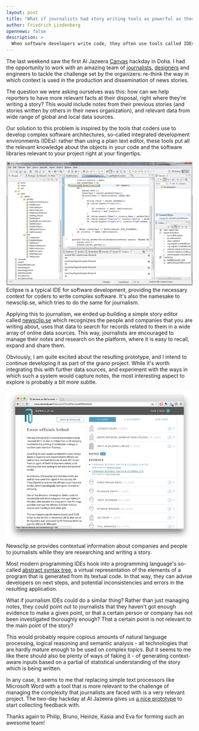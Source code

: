 ```yaml
---
layout: post
title: "What if journalists had story writing tools as powerful as those used by coders?"
author: Friedrich Lindenberg
opennews: false
description: >
  When software developers write code, they often use tools called IDEs, integrated development environments, that provide contextual information needed to manage the complexity of modern software. What would such a workspace look like, if it were designed for journalism?
---
```


The last weekend saw the first Al Jazeera <a href="http://canvas.aljazeera.com/">Canvas</a> hackday in Doha. I had the opportunity to work with an amazing team of <a href="https://twitter.com/EvaConstantaras">journalists</a>, <a href="http://www.kasiadybek.com/">designers</a> and engineers to tackle the challenge set by the organizers: re-think the way in which context is used in the production and dissemination of news stories.

The question we were asking ourselves was this: how can we help reporters to have more relevant facts at their disposal, right where they’re writing a story? This would include notes from their previous stories (and stories written by others in their news organization), and relevant data from wide range of global and local data sources.

Our solution to this problem is inspired by the tools that coders use to develop complex software architectures, so-called integrated development environments (IDEs): rather than using a plain text editor, these tools put all the relevant knowledge about the objects in your code and the software libraries relevant to your project right at your fingertips.

<div class="captioned">
    <img src="/assets/images/ide_eclipse.jpg" class="img-responsive" alt="Eclipse"></a>
    <div class="caption">
        Eclipse is a typical IDE for software development, providing the necessary context for coders to write complex software. It's also
        the namesake to newsclip.se, which tries to do the same for journalism.
    </div>
</div>

Applying this to journalism, we ended up building a simple story editor called <a href="http://newsclip.se">newsclip.se</a> which recognizes the people and companies that you are writing about, uses that data to search for records related to them in a wide array of online data sources. This way, journalists are encouraged to manage their notes and research on the platform, where it is easy to recall, expand and share them.

Obviously, I am quite excited about the resulting prototype, and I intend to continue developing it as part of the grano project. While it's worth integrating this with further data sources, and experiment with the ways in which such a system would capture notes, the most interesting aspect to explore is probably a bit more subtle.

<div class="captioned">
    <img src="/assets/images/newsclipse.png" class="img-responsive" alt="newsclip.se"></a>
    <div class="caption">
        Newsclip.se provides contextual information about companies and people to journalists while they are researching and writing a story. 
    </div>
</div>

Most modern programming IDEs hook into a programming language's so-called <a href="https://en.wikipedia.org/wiki/Abstract_syntax_tree">abstract syntax tree</a>, a virtual representation of the elements of a program that is generated from its textual code. In that way, they can advise developers on next steps, and potential inconsistencies and errors in the resulting application. 

What if journalism IDEs could do a similar thing? Rather than just managing notes, they could point out to journalists that they haven't got enough evidence to make a given point, or that a certain person or company has not been investigated thoroughly enough? That a certain point is not relevant to the main point of the story?

This would probably require copious amounts of natural language processing, logical reasoning and semantic analysis - all technologies that are hardly mature enough to be used on complex topics. But it seems to me like there should also be plenty of ways of faking it - of generating context-aware inputs based on a partial of statistical understanding of the story which is being written.

In any case, it seems to me that replacing simple text processors like Microsoft Word with a tool that is more relevant to the challenge of managing the complexity that journalists are faced with is a very relevant project. The two-day hackday at Al Jazeera gives us <a href="http://newsclip.se">a nice prototype</a> to start collecting feedback with.

Thanks again to Philip, Bruno, Heinze, Kasia and Eva for forming such an awesome team! 
